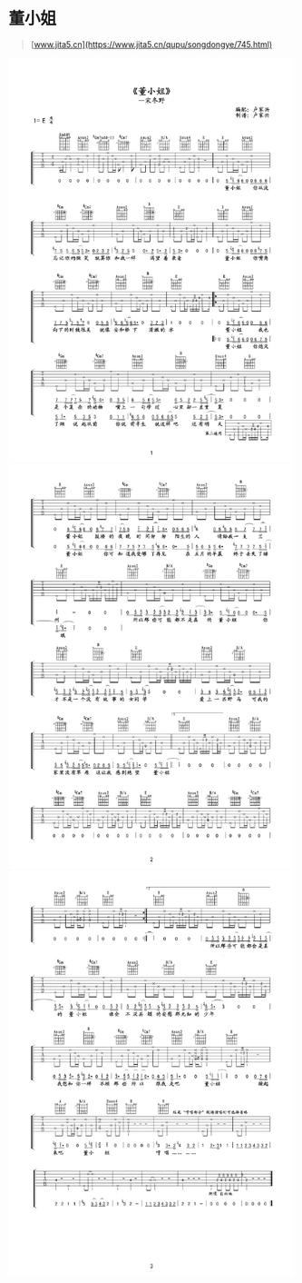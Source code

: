 # 董小姐

> [www.jita5.cn](https://www.jita5.cn/qupu/songdongye/745.html)

![1](1.jpg)
![2](2.jpg)
![3](3.jpg)

